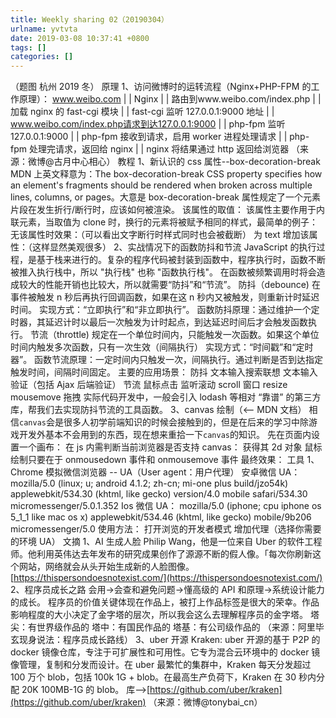 ```yaml
---
title: Weekly sharing 02（20190304）
urlname: yvtvta
date: 2019-03-08 10:37:41 +0800
tags: []
categories: []
---
```


（题图 杭州 2019 冬）
原理
1、访问微博时的运转流程（Nginx+PHP-FPM 的工作原理）：
www.weibo.com
|
|
Nginx
|
|
路由到www.weibo.com/index.php
|
|
加载 nginx 的 fast-cgi 模块
|
|
fast-cgi 监听 127.0.0.1:9000 地址
|
|
www.weibo.com/index.php请求到达127.0.0.1:9000
|
|
php-fpm 监听 127.0.0.1:9000
|
|
php-fpm 接收到请求，启用 worker 进程处理请求
|
|
php-fpm 处理完请求，返回给 nginx
|
|
nginx 将结果通过 http 返回给浏览器
（来源：微博@古月中心相心）
教程
1、新认识的 css 属性--box-decoration-break
MDN 上英文释意为：The box-decoration-break CSS property specifies how an element's fragments should be rendered when broken across multiple lines, columns, or pages。大意是 box-decoration-break 属性规定了一个元素片段在发生折行/断行时，应该如何被渲染。
该属性的取值：
该属性主要作用于内联元素，当取值为 clone 时，换行的元素将被赋予相同的样式，最简单的例子：
无该属性时效果：（可以看出文字断行时样式同时也会被截断）
为 text 增加该属性：（这样显然美观很多）
2、实战情况下的函数防抖和节流
JavaScript 的执行过程，是基于栈来进行的。复杂的程序代码被封装到函数中，程序执行时，函数不断被推入执行栈中，所以 "执行栈" 也称 "函数执行栈"。
在函数被频繁调用时将会造成较大的性能开销也比较大，所以就需要“防抖”和“节流”。
防抖（debounce)
在事件被触发 n 秒后再执行回调函数，如果在这 n 秒内又被触发，则重新计时延迟时间。
实现方式：“立即执行”和“非立即执行”。
函数防抖原理：通过维护一个定时器，其延迟计时以最后一次触发为计时起点，到达延迟时间后才会触发函数执行。
节流（throttle)
规定在一个单位时间内，只能触发一次函数。如果这个单位时间内触发多次函数，只有一次生效（间隔执行）
实现方式：“时间戳”和“定时器”。
函数节流原理：一定时间内只触发一次，间隔执行。通过判断是否到达指定触发时间，间隔时间固定。
主要的应用场景：
防抖
文本输入搜索联想
文本输入验证（包括 Ajax 后端验证）
节流
鼠标点击
监听滚动 scroll
窗口 resize
mousemove 拖拽
实际代码开发中，一般会引入 lodash 等相对 “靠谱” 的第三方库，帮我们去实现防抖节流的工具函数。
3、canvas 绘制（<-- MDN 文档）
相信`canvas`会是很多人初学前端知识的时候会接触到的，但是在后来的学习中除游戏开发外基本不会用到的东西，现在想来重拾一下`canvas`的知识。
先在页面内设置一个画布：
在 js 内需判断当前浏览器是否支持 canvas：
获得其 2d 对象
鼠标绘制只要在于 onmousedown 事件和 onmousemove 事件
最终效果：
工具
1、Chrome 模拟微信浏览器 -- UA（User agent：用户代理）
安卓微信 UA： mozilla/5.0 (linux; u; android 4.1.2; zh-cn; mi-one plus build/jzo54k) applewebkit/534.30 (khtml, like gecko) version/4.0 mobile safari/534.30 micromessenger/5.0.1.352
Ios 微信 UA： mozilla/5.0 (iphone; cpu iphone os 5_1_1 like mac os x) applewebkit/534.46 (khtml, like gecko) mobile/9b206 micromessenger/5.0
使用方法：
打开浏览的开发者模式
增加代理（选择你需要的环境 UA）
文摘
1、AI 生成人脸
Philip Wang，他是一位来自 Uber 的软件工程师。他利用英伟达去年发布的研究成果创作了源源不断的假人像。「每次你刷新这个网站，网络就会从头开始生成新的人脸图像。
[https://thispersondoesnotexist.com/](https://thispersondoesnotexist.com/)
2、程序员成长之路
会用->会查和避免问题->懂高级的 API 和原理->系统设计能力的成长。
程序员的价值关键体现在作品上，被打上作品标签是很大的荣幸。作品影响程度的大小决定了金字塔的层次，所以我会这么去理解程序员的金字塔。
塔尖：有世界级作品的
塔中：有国民作品的
塔基：有公司级作品的
（来源：阿里毕玄现身说法：程序员成长路线）
3、uber 开源
Kraken: uber 开源的基于 P2P 的 docker 镜像仓库，专注于可扩展性和可用性。它专为混合云环境中的 docker 镜像管理，复制和分发而设计。在 uber 最繁忙的集群中，Kraken 每天分发超过 100 万个 blob，包括 100k 1G + blob。在最高生产负荷下，Kraken 在 30 秒内分配 20K 100MB-1G 的 blob。
库-->[https://github.com/uber/kraken](https://github.com/uber/kraken)
（来源：微博@tonybai_cn）
